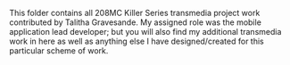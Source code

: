 This folder contains all 208MC Killer Series transmedia project work contributed by Talitha Gravesande.
My assigned role was the mobile application lead developer; but you will also find my additional transmedia work in here as well as anything else I have designed/created for this particular scheme of work. 
